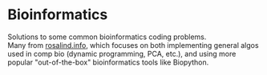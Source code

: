 # Bioinformatics

Solutions to some common bioinformatics coding problems.  
Many from [rosalind.info](http://rosalind.info), which focuses on both implementing general algos used in comp bio (dynamic programming, PCA, etc.), and using more popular "out-of-the-box" bioinformatics tools like Biopython.

